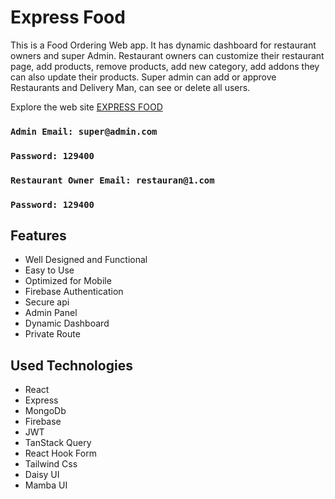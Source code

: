 # Express Food

This is a Food Ordering Web app. It has dynamic dashboard for restaurant owners and super Admin.
Restaurant owners can customize their restaurant page, add products, remove products, add new category, add addons they can also update their products.
Super admin can add or approve Restaurants and Delivery Man, can see or delete all users.

Explore the web site [EXPRESS FOOD ](https://easy-food-e36c0.web.app/)

### `Admin Email: super@admin.com`

### `Password: 129400`

### `Restaurant Owner Email: restauran@1.com`

### `Password: 129400`

## Features

- Well Designed and Functional
- Easy to Use
- Optimized for Mobile
- Firebase Authentication
- Secure api
- Admin Panel
- Dynamic Dashboard
- Private Route

## Used Technologies

- React
- Express
- MongoDb
- Firebase
- JWT
- TanStack Query
- React Hook Form
- Tailwind Css
- Daisy UI
- Mamba UI

<!-- ### Getting Started with Create React App -->
<!--
This project was bootstrapped with [Create React App](https://github.com/facebook/create-react-app).

## Available Scripts

In the project directory, you can run:

### `npm start`

Runs the app in the development mode.\
Open [http://localhost:3000](http://localhost:3000) to view it in your browser.

The page will reload when you make changes.\
You may also see any lint errors in the console. -->
